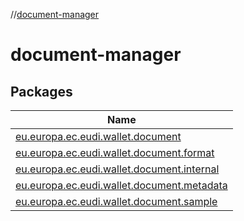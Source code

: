 //[document-manager](index.md)

# document-manager

## Packages

| Name |
|---|
| [eu.europa.ec.eudi.wallet.document](document-manager/eu.europa.ec.eudi.wallet.document/index.md) |
| [eu.europa.ec.eudi.wallet.document.format](document-manager/eu.europa.ec.eudi.wallet.document.format/index.md) |
| [eu.europa.ec.eudi.wallet.document.internal](document-manager/eu.europa.ec.eudi.wallet.document.internal/index.md) |
| [eu.europa.ec.eudi.wallet.document.metadata](document-manager/eu.europa.ec.eudi.wallet.document.metadata/index.md) |
| [eu.europa.ec.eudi.wallet.document.sample](document-manager/eu.europa.ec.eudi.wallet.document.sample/index.md) |
